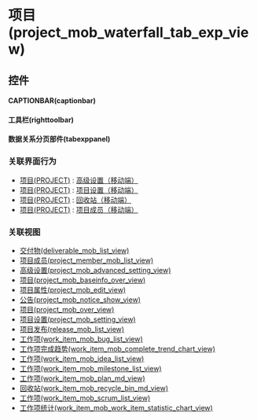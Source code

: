 # 项目(project_mob_waterfall_tab_exp_view)  <!-- {docsify-ignore-all} -->



## 控件
#### CAPTIONBAR(captionbar)
#### 工具栏(righttoolbar)
#### 数据关系分页部件(tabexppanel)


### 关联界面行为
  * [项目(PROJECT)](module/ProjMgmt/project) : [高级设置（移动端）](module/ProjMgmt/project#界面行为)
  * [项目(PROJECT)](module/ProjMgmt/project) : [项目设置（移动端）](module/ProjMgmt/project#界面行为)
  * [项目(PROJECT)](module/ProjMgmt/project) : [回收站（移动端）](module/ProjMgmt/project#界面行为)
  * [项目(PROJECT)](module/ProjMgmt/project) : [项目成员（移动端）](module/ProjMgmt/project#界面行为)

### 关联视图
  * [交付物(deliverable_mob_list_view)](app/view/deliverable_mob_list_view)
  * [项目成员(project_member_mob_list_view)](app/view/project_member_mob_list_view)
  * [高级设置(project_mob_advanced_setting_view)](app/view/project_mob_advanced_setting_view)
  * [项目(project_mob_baseinfo_over_view)](app/view/project_mob_baseinfo_over_view)
  * [项目属性(project_mob_edit_view)](app/view/project_mob_edit_view)
  * [公告(project_mob_notice_show_view)](app/view/project_mob_notice_show_view)
  * [项目(project_mob_over_view)](app/view/project_mob_over_view)
  * [项目设置(project_mob_setting_view)](app/view/project_mob_setting_view)
  * [项目发布(release_mob_list_view)](app/view/release_mob_list_view)
  * [工作项(work_item_mob_bug_list_view)](app/view/work_item_mob_bug_list_view)
  * [工作项完成趋势(work_item_mob_complete_trend_chart_view)](app/view/work_item_mob_complete_trend_chart_view)
  * [工作项(work_item_mob_idea_list_view)](app/view/work_item_mob_idea_list_view)
  * [工作项(work_item_mob_milestone_list_view)](app/view/work_item_mob_milestone_list_view)
  * [工作项(work_item_mob_plan_md_view)](app/view/work_item_mob_plan_md_view)
  * [回收站(work_item_mob_recycle_bin_md_view)](app/view/work_item_mob_recycle_bin_md_view)
  * [工作项(work_item_mob_scrum_list_view)](app/view/work_item_mob_scrum_list_view)
  * [工作项统计(work_item_mob_work_item_statistic_chart_view)](app/view/work_item_mob_work_item_statistic_chart_view)

<script>
 const { createApp } = Vue
  createApp({
    data() {
      return {

      }
    }
  }).use(ElementPlus).mount('#app')
</script>